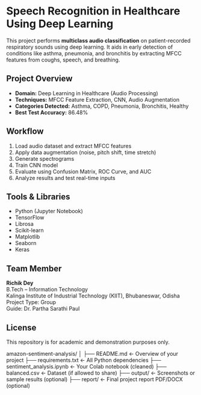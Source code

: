 # Speech Recognition in Healthcare Using Deep Learning

This project performs **multiclass audio classification** on patient-recorded respiratory sounds using deep learning. It aids in early detection of conditions like asthma, pneumonia, and bronchitis by extracting MFCC features from coughs, speech, and breathing.

## Project Overview

- **Domain:** Deep Learning in Healthcare (Audio Processing)
- **Techniques:** MFCC Feature Extraction, CNN, Audio Augmentation
- **Categories Detected:** Asthma, COPD, Pneumonia, Bronchitis, Healthy
- **Best Test Accuracy:** 86.48%
  
## Workflow

1. Load audio dataset and extract MFCC features  
2. Apply data augmentation (noise, pitch shift, time stretch)  
3. Generate spectrograms  
4. Train CNN model  
5. Evaluate using Confusion Matrix, ROC Curve, and AUC  
6. Analyze results and test real-time inputs

## Tools & Libraries

- Python (Jupyter Notebook)
- TensorFlow
- Librosa
- Scikit-learn
- Matplotlib
- Seaborn
- Keras  

## Team Member

**Richik Dey**    
B.Tech – Information Technology  
Kalinga Institute of Industrial Technology (KIIT), Bhubaneswar, Odisha    
Project Type: Group  
Guide: Dr. Partha Sarathi Paul  

## License

This repository is for academic and demonstration purposes only. 

amazon-sentiment-analysis/
│
├── README.md                  ← Overview of your project 
├── requirements.txt           ← All Python dependencies 
├── sentiment_analysis.ipynb   ← Your Colab notebook (cleaned) 
├── balanced.csv               ← Dataset (if allowed to share) 
├── output/                    ← Screenshots or sample results (optional) 
├── report/                    ← Final project report PDF/DOCX (optional) 

